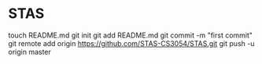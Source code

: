 STAS
====
touch README.md
git init
git add README.md
git commit -m "first commit"
git remote add origin https://github.com/STAS-CS3054/STAS.git
git push -u origin master
